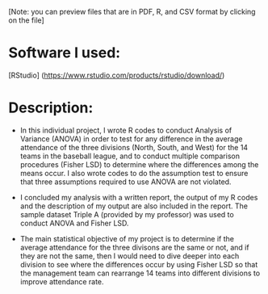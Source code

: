 [Note: you can preview files that are in PDF, R, and CSV format by clicking on the file]

# Software I used: 
[RStudio] (https://www.rstudio.com/products/rstudio/download/)

# Description: 
- In this individual project, I wrote R codes to conduct Analysis of Variance (ANOVA) in order to test for any difference in the average attendance of the three divisions (North, South, and West) for the 14 teams in the baseball league, and to conduct multiple comparison procedures (Fisher LSD) to determine where the differences among the means occur. I also wrote codes to do the assumption test to ensure that three assumptions required to use ANOVA are not violated. 

- I concluded my analysis with a written report, the output of my R codes and the description of my output are also included in the report. The sample dataset Triple A (provided by my professor) was used to conduct ANOVA and Fisher LSD. 

- The main statistical objective of my project is to determine if the average attendance for the three divisons are the same or not, and if they are not the same, then I would need to dive deeper into each division to see where the differences occur by using Fisher LSD so that the management team can rearrange 14 teams into different divisions to improve attendance rate. 
